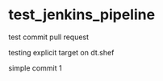 # test_jenkins_pipeline

test commit pull request

testing explicit target on dt.shef

simple commit 1
